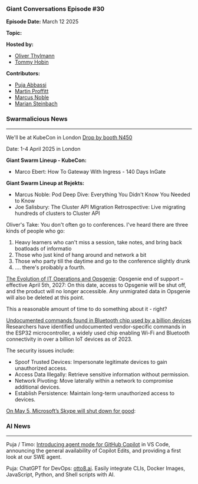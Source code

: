 ### Giant Conversations Episode #30

**Episode Date:** March 12 2025

**Topic:**


**Hosted by:** 

* [Oliver Thylmann](https://twitter.com/othylmann)
* [Tommy Hobin](https://twitter.com/tommyhobin)

**Contributors:**

* [Puja Abbassi](https://bsky.app/profile/puja.dev)
* [Martin Proffitt](https://github.com/mproffitt)
* [Marcus Noble](https://cloudnative.now/)
* [Marian Steinbach](https://github.com/marians)

### Swarmalicious News 
------------------------------------------------------------------------------------------------------------------------------

We'll be at KubeCon in London [Drop by booth N450](https://events.linuxfoundation.org/kubecon-cloudnativecon-europe/)

Date: 1-4 April 2025 in London

**Giant Swarm Lineup - KubeCon:**
- Marco Ebert: How To Gateway With Ingress - 140 Days InGate

**Giant Swarm Lineup at Rejekts:**
- Marcus Noble: Pod Deep Dive: Everything You Didn't Know You Needed to Know
- Joe Salisbury: The Cluster API Migration Retrospective: Live migrating hundreds of clusters to Cluster API

Oliver's Take: You don't often go to conferences. I've heard there are three kinds of people who go:
1. Heavy learners who can't miss a session, take notes, and bring back boatloads of informatio
2. Those who just kind of hang around and network a bit
3. Those who party till the daytime and go to the conference slightly drunk
4. .... there's proibably a fourth.

[The Evolution of IT Operations and Opsgenie](https://www.atlassian.com/blog/announcements/evolution-of-it-operations): Opsgenie end of support – effective April 5th, 2027: On this date, access to Opsgenie will be shut off, and the product will no longer accessible. Any unmigrated data in Opsgenie will also be deleted at this point.

This a reasonable amount of time to do something about it - right?

[Undocumented commands found in Bluetooth chip used by a billion devices](https://www.bleepingcomputer.com/news/security/undocumented-commands-found-in-bluetooth-chip-used-by-a-billion-devices/)
Researchers have identified undocumented vendor-specific commands in the ESP32 microcontroller, a widely used chip enabling Wi-Fi and Bluetooth connectivity in over a billion IoT devices as of 2023. 

The security issues include:
- Spoof Trusted Devices: Impersonate legitimate devices to gain unauthorized access.
- Access Data Illegally: Retrieve sensitive information without permission.
- Network Pivoting: Move laterally within a network to compromise additional devices.
- Establish Persistence: Maintain long-term unauthorized access to devices.

[On May 5, Microsoft’s Skype will shut down for good](https://arstechnica.com/gadgets/2025/02/on-may-5-microsofts-skype-will-shut-down-for-good/):





### AI News 
------------------------------------------------------------------------------------------------------------------------------

Puja / Timo: [Introducing agent mode for GitHub Copilot](https://github.blog/news-insights/product-news/github-copilot-the-agent-awakens/) in VS Code, announcing the general availability of Copilot Edits, and providing a first look at our SWE agent.

Puja: ChatGPT for DevOps: [otto8.ai](https://otto8.ai/). Easily integrate CLIs, Docker Images, JavaScript, Python, and Shell scripts with AI.



